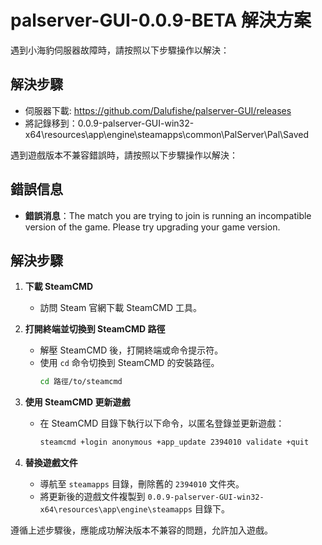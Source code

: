 # palserver-GUI-0.0.9-BETA 解決方案

遇到小海豹伺服器故障時，請按照以下步驟操作以解決：

## 解決步驟

- 伺服器下載: https://github.com/Dalufishe/palserver-GUI/releases
- 將記錄移到：0.0.9-palserver-GUI-win32-x64\resources\app\engine\steamapps\common\PalServer\Pal\Saved


遇到遊戲版本不兼容錯誤時，請按照以下步驟操作以解決：

## 錯誤信息

- **錯誤消息**：The match you are trying to join is running an incompatible version of the game. Please try upgrading your game version.

## 解決步驟

1. **下載 SteamCMD**
   - 訪問 Steam 官網下載 SteamCMD 工具。

2. **打開終端並切換到 SteamCMD 路徑**
   - 解壓 SteamCMD 後，打開終端或命令提示符。
   - 使用 `cd` 命令切換到 SteamCMD 的安裝路徑。
     ```bash
     cd 路徑/to/steamcmd
     ```

3. **使用 SteamCMD 更新遊戲**
   - 在 SteamCMD 目錄下執行以下命令，以匿名登錄並更新遊戲：
     ```bash
     steamcmd +login anonymous +app_update 2394010 validate +quit
     ```

4. **替換遊戲文件**
   - 導航至 `steamapps` 目錄，刪除舊的 `2394010` 文件夾。
   - 將更新後的遊戲文件複製到 `0.0.9-palserver-GUI-win32-x64\resources\app\engine\steamapps` 目錄下。

遵循上述步驟後，應能成功解決版本不兼容的問題，允許加入遊戲。
